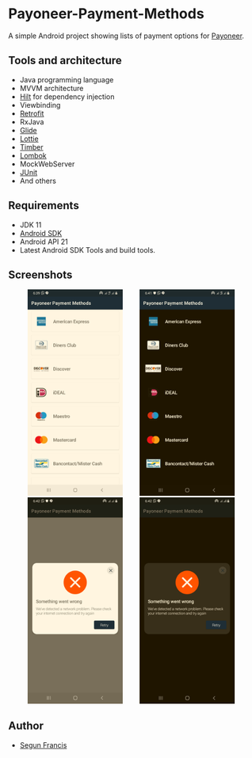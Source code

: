 # Payoneer-Payment-Methods
A simple Android project showing lists of payment options for [Payoneer](www.payoneer.com).

## Tools and architecture
* Java programming language
* MVVM architecture
* [Hilt](https://developer.android.com/training/dependency-injection/hilt-android) for dependency injection
* Viewbinding
* [Retrofit](https://square.github.io/retrofit/)
* RxJava
* [Glide](https://bumptech.github.io/glide/)
* [Lottie](https://github.com/airbnb/lottie-android)
* [Timber](https://github.com/JakeWharton/timber)
* [Lombok](https://projectlombok.org/)
* MockWebServer
* [JUnit](https://junit.org/junit4/)
* And others

## Requirements

* JDK 11
* [Android SDK](https://developer.android.com/studio/index.html)
* Android API 21
* Latest Android SDK Tools and build tools.

## Screenshots
<ul>
  <img src="https://github.com/segunfrancis/Payoneer-Payment-Methods/blob/master/screenshots/device-2021-12-29-183957.png" width="40%" alt="Screen3" hspace="15">
  <img src="https://github.com/segunfrancis/Payoneer-Payment-Methods/blob/master/screenshots/device-2021-12-29-184105.png" width="40%" alt="Screen1" hspace="15">
  <img src="https://github.com/segunfrancis/Payoneer-Payment-Methods/blob/master/screenshots/device-2021-12-29-184211.png" width="40%" alt="Screen2" hspace="15">
  <img src="https://github.com/segunfrancis/Payoneer-Payment-Methods/blob/master/screenshots/device-2021-12-29-184249.png" alt="Screenshot" width="40%" hspace="15"/>
</ul>

## Author

* [Segun Francis](https://www.linkedin.com/in/segun-francis-302361a1)
